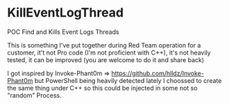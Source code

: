 # KillEventLogThread
 POC Find and Kills Event Logs Threads

This is something I've put together during Red Team operation for a customer,
it't not Pro code (I'm not proficient with C++), it's not heavily tested,
it can be improved (you are welcome to do it and share back)

I got inspired by Invoke-Phant0m => https://github.com/hlldz/Invoke-Phant0m
but PowerShell being heavily detected lately I choossed to create the same
thing under C++ so this could be injected in some not so "random" Process.

